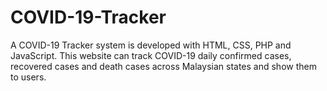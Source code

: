 # COVID-19-Tracker
A COVID-19 Tracker system is developed with HTML, CSS, PHP and JavaScript. This website can track COVID-19 daily confirmed cases, recovered cases and death cases across Malaysian states and show them to users.
